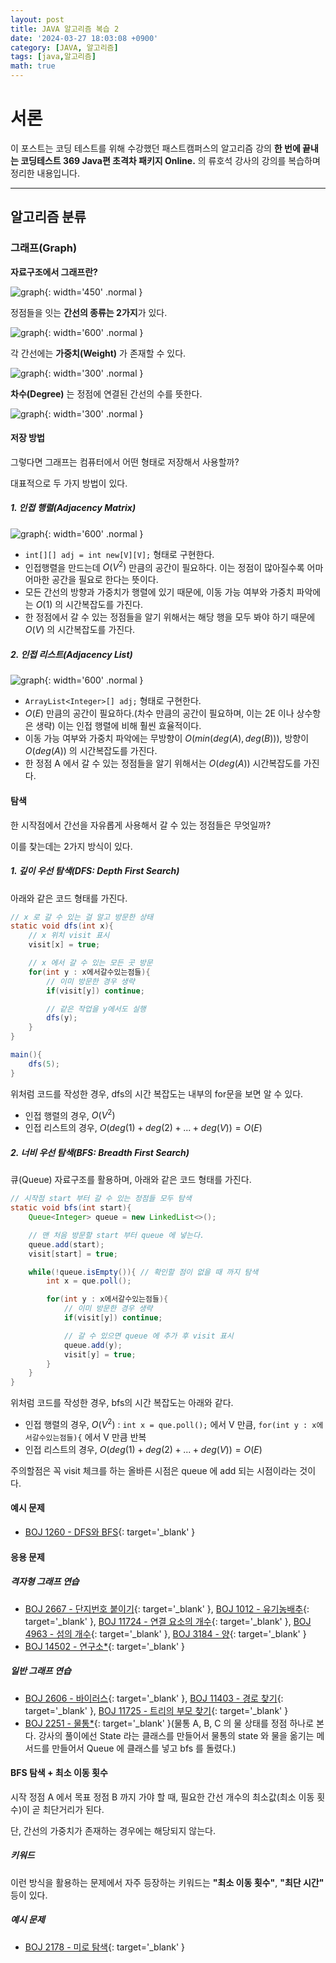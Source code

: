 ```yaml
---
layout: post
title: JAVA 알고리즘 복습 2
date: '2024-03-27 18:03:08 +0900'
category: [JAVA, 알고리즘]
tags: [java,알고리즘]
math: true
---
```


# 서론
이 포스트는 코딩 테스트를 위해 수강했던 패스트캠퍼스의 알고리즘 강의 **한 번에 끝내는 코딩테스트 369 Java편 초격차 패키지 Online.** 의 류호석 강사의 강의를 복습하며 정리한 내용입니다.

---

## 알고리즘 분류
### 그래프(Graph)
**자료구조에서 그래프란?**

![graph](/assets/img/captures/4_graph.png){: width='450' .normal }

정점들을 잇는 **간선의 종류는 2가지**가 있다.

![graph](/assets/img/captures/5_graph.png){: width='600' .normal }

각 간선에는 **가중치(Weight)** 가 존재할 수 있다.

![graph](/assets/img/captures/6_graph.png){: width='300' .normal }

**차수(Degree)** 는 정점에 연결된 간선의 수를 뜻한다.

![graph](/assets/img/captures/7_graph.png){: width='300' .normal }

#### 저장 방법
그렇다면 그래프는 컴퓨터에서 어떤 형태로 저장해서 사용할까?

대표적으로 두 가지 방법이 있다.

##### 1. 인접 행렬(Adjacency Matrix)
![graph](/assets/img/captures/8_graph.png){: width='600' .normal }
- `int[][] adj = int new[V][V];` 형태로 구현한다.
- 인접행렬을 만드는데 $O(V^2)$ 만큼의 공간이 필요하다. 이는 정점이 많아질수록 어마어마한 공간을 필요로 한다는 뜻이다.
- 모든 간선의 방향과 가중치가 행렬에 있기 때문에, 이동 가능 여부와 가중치 파악에는 $O(1)$ 의 시간복잡도를 가진다.
- 한 정점에서 갈 수 있는 정점들을 알기 위해서는 해당 행을 모두 봐야 하기 때문에 $O(V)$ 의 시간복잡도를 가진다.

##### 2. 인접 리스트(Adjacency List)
![graph](/assets/img/captures/9_graph.png){: width='600' .normal }
- `ArrayList<Integer>[] adj;` 형태로 구현한다.
- $O(E)$ 만큼의 공간이 필요하다.(차수 만큼의 공간이 필요하며, 이는 2E 이나 상수항은 생략) 이는 인접 행렬에 비해 훨씬 효율적이다.
- 이동 가능 여부와 가중치 파악에는 무방향이 $O(min(deg(A), deg(B)))$, 방향이 $O(deg(A))$ 의 시간복잡도를 가진다.
- 한 정점 A 에서 갈 수 있는 정점들을 알기 위해서는 $O(deg(A))$ 시간복잡도를 가진다.

#### 탐색
한 시작점에서 간선을 자유롭게 사용해서 갈 수 있는 정점들은 무엇일까?

이를 찾는데는 2가지 방식이 있다.

##### 1. 깊이 우선 탐색(DFS: Depth First Search)
아래와 같은 코드 형태를 가진다.

```java
// x 로 갈 수 있는 걸 알고 방문한 상태
static void dfs(int x){
    // x 위치 visit 표시
    visit[x] = true;

    // x 에서 갈 수 있는 모든 곳 방문
    for(int y : x에서갈수있는점들){
        // 이미 방문한 경우 생략
        if(visit[y]) continue;

        // 같은 작업을 y에서도 실행
        dfs(y);
    }
}

main(){
    dfs(5);
}
```

위처럼 코드를 작성한 경우, dfs의 시간 복잡도는 내부의 for문을 보면 알 수 있다.

- 인접 행렬의 경우, $O(V^2)$
- 인접 리스트의 경우, $O(deg(1) + deg(2) + ... + deg(V)) = O(E)$

##### 2. 너비 우선 탐색(BFS: Breadth First Search)
큐(Queue) 자료구조를 활용하며, 아래와 같은 코드 형태를 가진다.

```java
// 시작점 start 부터 갈 수 있는 정점들 모두 탐색
static void bfs(int start){
    Queue<Integer> queue = new LinkedList<>();

    // 맨 처음 방문할 start 부터 queue 에 넣는다.
    queue.add(start);
    visit[start] = true;

    while(!queue.isEmpty()){ // 확인할 점이 없을 때 까지 탐색
        int x = que.poll();

        for(int y : x에서갈수있는점들){
            // 이미 방문한 경우 생략
            if(visit[y]) continue;

            // 갈 수 있으면 queue 에 추가 후 visit 표시
            queue.add(y);
            visit[y] = true;
        }
    }
}
```

위처럼 코드를 작성한 경우, bfs의 시간 복잡도는 아래와 같다.

- 인접 행렬의 경우, $O(V^2)$ : `int x = que.poll();` 에서 V 만큼, `for(int y : x에서갈수있는점들){` 에서 V 만큼 반복
- 인접 리스트의 경우, $O(deg(1) + deg(2) + ... + deg(V)) = O(E)$

주의할점은 꼭 visit 체크를 하는 올바른 시점은 queue 에 add 되는 시점이라는 것이다.

#### 예시 문제
- [BOJ 1260 - DFS와 BFS](https://www.acmicpc.net/problem/1260){: target='_blank' }

#### 응용 문제
##### 격자형 그래프 연습
- [BOJ 2667 - 단지번호 붙이기](https://www.acmicpc.net/problem/2667){: target='_blank' }, [BOJ 1012 - 유기농배추](https://www.acmicpc.net/problem/1012){: target='_blank' }, [BOJ 11724 - 연결 요소의 개수](https://www.acmicpc.net/problem/11724){: target='_blank' }, [BOJ 4963 - 섬의 개수](https://www.acmicpc.net/problem/4963){: target='_blank' }, [BOJ 3184 - 양](https://www.acmicpc.net/problem/3184){: target='_blank' }
- [BOJ 14502 - 연구소*](https://www.acmicpc.net/problem/14502){: target='_blank' }
##### 일반 그래프 연습
- [BOJ 2606 - 바이러스](https://www.acmicpc.net/problem/2606){: target='_blank' }, [BOJ 11403 - 경로 찾기](https://www.acmicpc.net/problem/11403){: target='_blank' }, [BOJ 11725 - 트리의 부모 찾기](https://www.acmicpc.net/problem/11725){: target='_blank' }
- [BOJ 2251 - 물통*](https://www.acmicpc.net/problem/2251){: target='_blank' }(물통 A, B, C 의 물 상태를 정점 하나로 본다. 강사의 풀이에선 State 라는 클래스를 만들어서 물통의 state 와 물을 옮기는 메서드를 만들어서 Queue 에 클래스를 넣고 bfs 를 돌렸다.)

#### BFS 탐색 + 최소 이동 횟수
시작 정점 A 에서 목표 정점 B 까지 가야 할 때, 필요한 간선 개수의 최소값(최소 이동 횟수)이 곧 최단거리가 된다.

단, 간선의 가중치가 존재하는 경우에는 해당되지 않는다.

##### 키워드
이런 방식을 활용하는 문제에서 자주 등장하는 키워드는 **"최소 이동 횟수"**, **"최단 시간"** 등이 있다.

##### 예시 문제
- [BOJ 2178 - 미로 탐색](https://www.acmicpc.net/problem/2178){: target='_blank' }